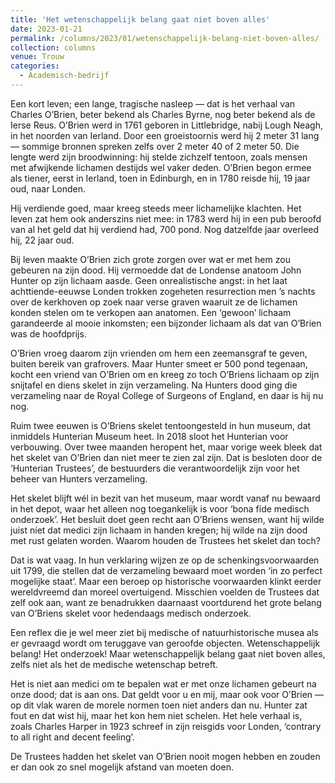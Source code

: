 ```yaml
---
title: 'Het wetenschappelijk belang gaat niet boven alles'
date: 2023-01-21
permalink: /columns/2023/01/wetenschappelijk-belang-niet-boven-alles/
collection: columns
venue: Trouw
categories:
  - Academisch-bedrijf
---
```


Een kort leven; een lange, tragische nasleep — dat is het verhaal van Charles O’Brien, beter bekend als Charles Byrne, nog beter bekend als de Ierse Reus. O’Brien werd in 1761 geboren in Littlebridge, nabij Lough Neagh, in het noorden van Ierland. Door een groeistoornis werd hij 2 meter 31 lang — sommige bronnen spreken zelfs over 2 meter 40 of 2 meter 50. Die lengte werd zijn broodwinning: hij stelde zichzelf tentoon, zoals mensen met afwijkende lichamen destijds wel vaker deden. O’Brien begon ermee als tiener, eerst in Ierland, toen in Edinburgh, en in 1780 reisde hij, 19 jaar oud, naar Londen.

Hij verdiende goed, maar kreeg steeds meer lichamelijke klachten. Het leven zat hem ook anderszins niet mee: in 1783 werd hij in een pub beroofd van al het geld dat hij verdiend had, 700 pond. Nog datzelfde jaar overleed hij, 22 jaar oud.

Bij leven maakte O’Brien zich grote zorgen over wat er met hem zou gebeuren na zijn dood. Hij vermoedde dat de Londense anatoom John Hunter op zijn lichaam aasde. Geen onrealistische angst: in het laat achttiende-eeuwse Londen trokken zogeheten resurrection men ’s nachts over de kerkhoven op zoek naar verse graven waaruit ze de lichamen konden stelen om te verkopen aan anatomen. Een ‘gewoon’ lichaam garandeerde al mooie inkomsten; een bijzonder lichaam als dat van O’Brien was de hoofdprijs.

O’Brien vroeg daarom zijn vrienden om hem een zeemansgraf te geven, buiten bereik van grafrovers. Maar Hunter smeet er 500 pond tegenaan, kocht een vriend van O’Brien om en kreeg zo toch O’Briens lichaam op zijn snijtafel en diens skelet in zijn verzameling. Na Hunters dood ging die verzameling naar de Royal College of Surgeons of England, en daar is hij nu nog.

Ruim twee eeuwen is O’Briens skelet tentoongesteld in hun museum, dat inmiddels Hunterian Museum heet. In 2018 sloot het Hunterian voor verbouwing. Over twee maanden heropent het, maar vorige week bleek dat het skelet van O’Brien dan niet meer te zien zal zijn. Dat is besloten door de ‘Hunterian Trustees’, de bestuurders die verantwoordelijk zijn voor het beheer van Hunters verzameling.

Het skelet blijft wél in bezit van het museum, maar wordt vanaf nu bewaard in het depot, waar het alleen nog toegankelijk is voor ‘bona fide medisch onderzoek’. Het besluit doet geen recht aan O’Briens wensen, want hij wilde juist níet dat medici zijn lichaam in handen kregen; hij wilde na zijn dood met rust gelaten worden. Waarom houden de Trustees het skelet dan toch?

Dat is wat vaag. In hun verklaring wijzen ze op de schenkingsvoorwaarden uit 1799, die stellen dat de verzameling bewaard moet worden ‘in zo perfect mogelijke staat’. Maar een beroep op historische voorwaarden klinkt eerder wereldvreemd dan moreel overtuigend. Misschien voelden de Trustees dat zelf ook aan, want ze benadrukken daarnaast voortdurend het grote belang van O’Briens skelet voor hedendaags medisch onderzoek.

Een reflex die je wel meer ziet bij medische of natuurhistorische musea als er gevraagd wordt om teruggave van geroofde objecten. Wetenschappelijk belang! Het onderzoek! Maar wetenschappelijk belang gaat niet boven alles, zelfs niet als het de medische wetenschap betreft.

Het is niet aan medici om te bepalen wat er met onze lichamen gebeurt na onze dood; dat is aan ons. Dat geldt voor u en mij, maar ook voor O’Brien — op dit vlak waren de morele normen toen niet anders dan nu. Hunter zat fout en dat wist hij, maar het kon hem niet schelen. Het hele verhaal is, zoals Charles Harper in 1923 schreef in zijn reisgids voor Londen, ‘contrary to all right and decent feeling’.

De Trustees hadden het skelet van O’Brien nooit mogen hebben en zouden er dan ook zo snel mogelijk afstand van moeten doen.
